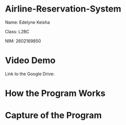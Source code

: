 # Airline-Reservation-System

Name: Edelyne Keisha

Class: L2BC

NIM: 2602169850


# Video Demo
Link to the Google Drive:

# How the Program Works


# Capture of the Program

